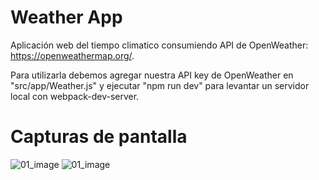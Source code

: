 # Weather App

Aplicación web del tiempo climatico consumiendo API de OpenWeather: https://openweathermap.org/.

Para utilizarla debemos agregar nuestra API key de OpenWeather en "src/app/Weather.js" y ejecutar "npm run dev" para levantar un servidor local con webpack-dev-server.

# Capturas de pantalla

![01_image](https://raw.githubusercontent.com/Alexb097/weather-app/master/assets/images/01_image.png)
![01_image](https://raw.githubusercontent.com/Alexb097/weather-app/master/assets/images/02_image.png)
